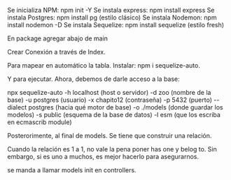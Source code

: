 Se inicializa NPM: npm init -Y
Se instala express: npm install express
Se instala Postgres: npm install pg (estilo clásico)
Se instala Nodemon: npm install nodemon -D
Se instala Sequelize: npm install sequelize (estilo fresh)

En package agregar abajo de main 

Crear Conexión a través de Index.

Para mapear en automático la tabla. Instalar: npm i sequelize-auto. 

Y para ejecutar. Ahora, debemos de darle acceso a la base:

npx sequelize-auto -h localhost (host o servidor) -d zoo (nombre de la base) -u postgres (usuario) -x chapito12 (contraseña) -p 5432 (puerto) --dialect postgres (hacia qué motor de base) -o ./models (donde guardar los modelos) -s public (esquema de la base de datos) -l esm (que los escriba en ecmascrib module)

Posterorimente, al final de models. Se tiene que construir una relación.

Cuando la relación es 1 a 1, no vale la pena poner has one y belog to. Sin embargo, si es uno a muchos, es mejor hacerlo para asegurarnos.

se manda a llamar models init en controllers.